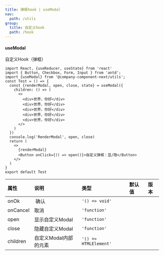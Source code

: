 ```yaml
---
title: 弹框hook | useModal
nav:
  path: /utils
group:
  title: 自定义hook
  path: /hook
---
```

#### useModal
自定义Hook（弹框）
  ```tsx
  import React, {useReducer, useState} from 'react'
  import { Button, Checkbox, Form, Input } from 'antd';
  import {useModal} from '@company-component-next/utils';
  const Test = () => {
    const {renderModal, open, close, state} = useModal({
      children: () => (
        <>
          <div>世界，你好</div>
          <div>世界，你好</div>
          <div>世界，你好</div>
          <div>世界，你好</div>
          <div>世界，你好</div>
        </>
      )
    })
    console.log('RenderModal', open, close)
    return (
      <>
        {renderModal} 
        <Button onClick={() => open()}>自定义弹框：显/隐</Button>
      </>
    )
  }
  export default Test
  ```

|属性 |说明 |类型 |默认值  |版本|
|:-----|:-----|:-----|:-----|:-----|
|onOk|  确认| `'() => void'`|
|onCancel| 取消| `'function'` |||
|open| 显示自定义Modal| `'function'` |||
|close| 隐藏自定义Modal| `'function'` |||
|children| 自定义Modal内部的元素| `'() => HTMLElement'` |||